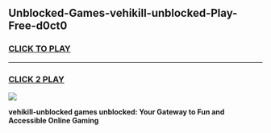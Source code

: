 
## Unblocked-Games-vehikill-unblocked-Play-Free-d0ct0
<h3>
<a href="https://premium76.site?title=vehikill-unblocked&ref=18A1">CLICK TO PLAY</a></h3>
<hr>

<h3>
<a href="https://premium76.site?title=vehikill-unblocked&ref=18A1">CLICK 2 PLAY</a>
  
</h3>

<a href="https://premium76.site?title=vehikill-unblocked&ref=18A1"><img src="https://clearcache.store/games.png"></a>


**vehikill-unblocked games unblocked: Your Gateway to Fun and Accessible Online Gaming**
